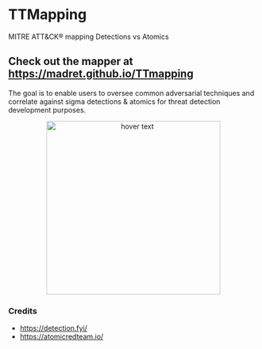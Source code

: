 # TTMapping
MITRE ATT&CK® mapping Detections vs Atomics

## Check out the mapper at https://madret.github.io/TTmapping
The goal is to enable users to oversee common adversarial techniques and correlate against sigma detections & atomics for threat detection development purposes.


<p align="center">
  <img src="![image](https://github.com/madret/TTmapping/assets/56820649/2c77840a-bb02-4e24-a1ee-2c9dfc5bfea5)" width="350" title="hover text">
</p>

### Credits
- https://detection.fyi/
- https://atomicredteam.io/
